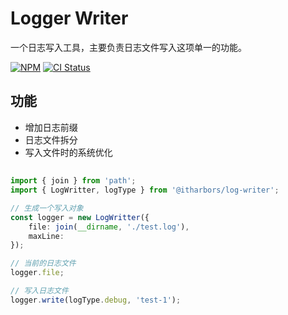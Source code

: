 # Logger Writer

一个日志写入工具，主要负责日志文件写入这项单一的功能。

[![NPM](https://img.shields.io/npm/v/@itharbors/log-writer)](https://www.npmjs.com/package/@itharbors/log-writer)
[![CI Status](https://github.com/itharbors/logger-writer/actions/workflows/ci.yaml/badge.svg)](https://github.com/itharbors/logger-writer/actions/workflows/ci.yaml)

## 功能

- 增加日志前缀
- 日志文件拆分
- 写入文件时的系统优化

## 

```ts
import { join } from 'path';
import { LogWritter, logType } from '@itharbors/log-writer';

// 生成一个写入对象
const logger = new LogWritter({
    file: join(__dirname, './test.log'),
    maxLine: 
});

// 当前的日志文件
logger.file;

// 写入日志文件
logger.write(logType.debug, 'test-1');
```